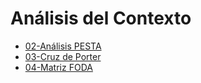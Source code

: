 # Análisis del Contexto

- [02-Análisis PESTA](02-Análisis%20PESTA.md)
- [03-Cruz de Porter](03-Cruz%20de%20Porter.md)
- [04-Matriz FODA](04-Matriz%20FODA.md)